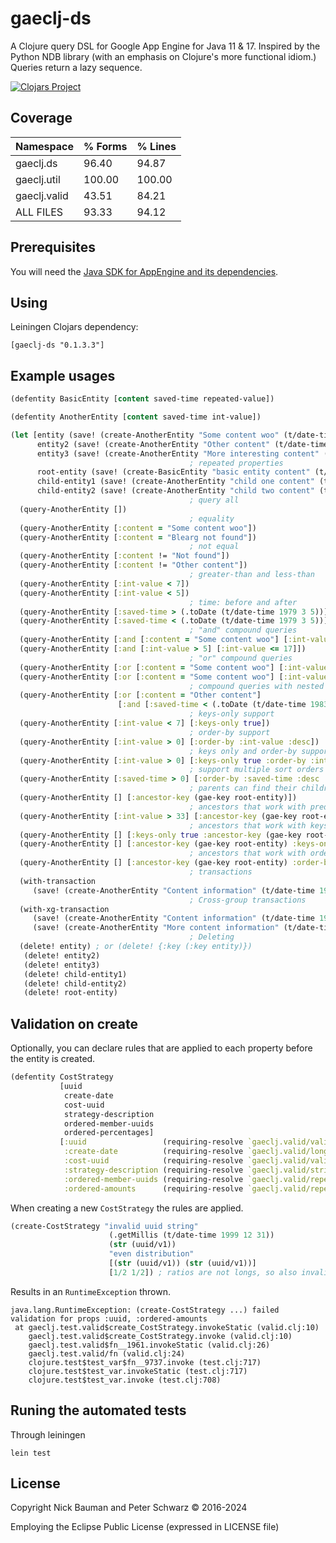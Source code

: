 # gaeclj-ds

A Clojure query DSL for Google App Engine for Java 11 & 17. Inspired by the Python NDB library (with an emphasis on Clojure's more functional idiom.) Queries return a lazy sequence.

[![Clojars Project](https://img.shields.io/clojars/v/gaeclj-ds.svg)](https://clojars.org/gaeclj-ds)

## Coverage

|    Namespace | % Forms | % Lines |
|--------------|---------|---------|
|    gaeclj.ds |   96.40 |   94.87 |
|  gaeclj.util |  100.00 |  100.00 |
| gaeclj.valid |   43.51 |   84.21 |
|    ALL FILES |   93.33 |   94.12 |

## Prerequisites

You will need the [Java SDK for AppEngine and its dependencies](https://cloud.google.com/appengine/docs/standard/java-gen2/runtime).

## Using

Leiningen Clojars dependency:

```
[gaeclj-ds "0.1.3.3"]
```


## Example usages

```clojure
(defentity BasicEntity [content saved-time repeated-value])

(defentity AnotherEntity [content saved-time int-value])

(let [entity (save! (create-AnotherEntity "Some content woo" (t/date-time 1980 3 5) 6))
      entity2 (save! (create-AnotherEntity "Other content" (t/date-time 1984 10 12) 91))
      entity3 (save! (create-AnotherEntity "More interesting content" (t/date-time 1984 10 12) 17))
                                        ; repeated properties
      root-entity (save! (create-BasicEntity "basic entity content" (t/date-time 2015 6 8) [1 2 3])) 
      child-entity1 (save! (create-AnotherEntity "child one content" (t/date-time 2016 12 10) 33) (gae-key root-entity))
      child-entity2 (save! (create-AnotherEntity "child two content" (t/date-time 2016 12 10) 44) (gae-key root-entity))]   
                                        ; query all
  (query-AnotherEntity [])
                                        ; equality
  (query-AnotherEntity [:content = "Some content woo"])
  (query-AnotherEntity [:content = "Blearg not found"])
                                        ; not equal
  (query-AnotherEntity [:content != "Not found"])
  (query-AnotherEntity [:content != "Other content"])
                                        ; greater-than and less-than
  (query-AnotherEntity [:int-value < 7])
  (query-AnotherEntity [:int-value < 5])
                                        ; time: before and after
  (query-AnotherEntity [:saved-time > (.toDate (t/date-time 1979 3 5))])
  (query-AnotherEntity [:saved-time < (.toDate (t/date-time 1979 3 5))])
                                        ; "and" compound queries
  (query-AnotherEntity [:and [:content = "Some content woo"] [:int-value > 5]])
  (query-AnotherEntity [:and [:int-value > 5] [:int-value <= 17]])
                                        ; "or" compound queries
  (query-AnotherEntity [:or [:content = "Some content woo"] [:int-value < 5]])
  (query-AnotherEntity [:or [:content = "Some content woo"] [:int-value > 5]])
                                        ; compound queries with nested compound predicates
  (query-AnotherEntity [:or [:content = "Other content"] 
                        [:and [:saved-time < (.toDate (t/date-time 1983 3 5))] [:int-value = 6]]])
                                        ; keys-only support
  (query-AnotherEntity [:int-value < 7] [:keys-only true])
                                        ; order-by support
  (query-AnotherEntity [:int-value > 0] [:order-by :int-value :desc])
                                        ; keys only and order-by support together 
  (query-AnotherEntity [:int-value > 0] [:keys-only true :order-by :int-value :desc])
                                        ; support multiple sort orders (with keys-only, too)
  (query-AnotherEntity [:saved-time > 0] [:order-by :saved-time :desc :int-value :asc :keys-only true])
                                        ; parents can find their children
  (query-AnotherEntity [] [:ancestor-key (gae-key root-entity)])
                                        ; ancestors that work with predicates
  (query-AnotherEntity [:int-value > 33] [:ancestor-key (gae-key root-entity)])
                                        ; ancestors that work with keys-only support
  (query-AnotherEntity [] [:keys-only true :ancestor-key (gae-key root-entity)])
  (query-AnotherEntity [] [:ancestor-key (gae-key root-entity) :keys-only true])
                                        ; ancestors that work with order-by
  (query-AnotherEntity [] [:ancestor-key (gae-key root-entity) :order-by :int-value :desc])
                                        ; transactions
  (with-transaction
     (save! (create-AnotherEntity "Content information" (t/date-time 1984 10 12) 201)))
                                        ; Cross-group transactions
  (with-xg-transaction
     (save! (create-AnotherEntity "Content information" (t/date-time 1984 10 12) 6001))
     (save! (create-AnotherEntity "More content information" (t/date-time 1984 10 12) 6002))))
                                        ; Deleting
  (delete! entity) ; or (delete! {:key (:key entity)})
   (delete! entity2)
   (delete! entity3)
   (delete! child-entity1)
   (delete! child-entity2)
   (delete! root-entity)
```

## Validation on create

Optionally, you can declare rules that are applied to each property before the entity is created.

```clojure
(defentity CostStrategy
           [uuid
            create-date
            cost-uuid
            strategy-description
            ordered-member-uuids
            ordered-percentages]
           [:uuid                 (requiring-resolve `gaeclj.valid/valid-uuid-str?)
            :create-date          (requiring-resolve `gaeclj.valid/long?)
            :cost-uuid            (requiring-resolve `gaeclj.valid/valid-uuid-str?)
            :strategy-description (requiring-resolve `gaeclj.valid/string-or-nil?)
            :ordered-member-uuids (requiring-resolve `gaeclj.valid/repeated-uuid?)
            :ordered-amounts      (requiring-resolve `gaeclj.valid/repeated-longs?)])
```

When creating a new `CostStrategy` the rules are applied.

```clojure
(create-CostStrategy "invalid uuid string"
                      (.getMillis (t/date-time 1999 12 31))
                      (str (uuid/v1))
                      "even distribution"
                      [(str (uuid/v1)) (str (uuid/v1))]
                      [1/2 1/2]) ; ratios are not longs, so also invalid
```

Results in an `RuntimeException` thrown.

```text
java.lang.RuntimeException: (create-CostStrategy ...) failed validation for props :uuid, :ordered-amounts
 at gaeclj.test.valid$create_CostStrategy.invokeStatic (valid.clj:10)
    gaeclj.test.valid$create_CostStrategy.invoke (valid.clj:10)
    gaeclj.test.valid$fn__1961.invokeStatic (valid.clj:26)
    gaeclj.test.valid/fn (valid.clj:24)
    clojure.test$test_var$fn__9737.invoke (test.clj:717)
    clojure.test$test_var.invokeStatic (test.clj:717)
    clojure.test$test_var.invoke (test.clj:708)
```
## Runing the automated tests

Through leiningen

```shell
lein test
```

## License

Copyright Nick Bauman and Peter Schwarz © 2016-2024

Employing the Eclipse Public License (expressed in LICENSE file)
